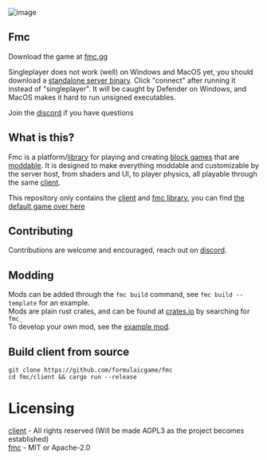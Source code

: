 ![image](https://github.com/user-attachments/assets/a70f8ff8-5514-4f6b-b178-871700932123)

## Fmc 
Download the game at [fmc.gg](https://fmc.gg)  

Singleplayer does not work (well) on Windows and MacOS yet, you should download a [standalone server binary](https://github.com/awowogei/FMC_173/releases/tag/nightly).
Click "connect" after running it instead of "singleplayer".
It will be caught by Defender on Windows, and MacOS makes it hard to run unsigned executables.  

Join the [discord](https://discord.gg/VMgFmdsQ6m) if you have questions

## What is this?
Fmc is a platform/[library](https://github.com/formulaicgame/fmc/tree/master/fmc) for playing and
creating [block games](https://github.com/awowogei/FMC_173) that are
[moddable](https://github.com/formulaicgame/fmc/tree/master/examples/server_mod). 
It is designed to make everything moddable and customizable by the server host, from shaders and UI,
to player physics, all playable through the same
[client](https://github.com/formulaicgame/fmc/tree/master/client).

This repository only contains the [client](https://github.com/formulaicgame/fmc/tree/master/client) and
[fmc library](https://github.com/formulaicgame/fmc/tree/master/fmc), you can find [the default
game over here](https://github.com/awowogei/FMC_173)

## Contributing
Contributions are welcome and encouraged, reach out on [discord](https://discord.gg/VMgFmdsQ6m). 

## Modding

Mods can be added through the `fmc build` command, see `fmc build --template` for an example.  
Mods are plain rust crates, and can be found at [crates.io](https://crates.io/search?q=fmc_) by searching for `fmc_`  
To develop your own mod, see the [example mod](examples/server_mod).

## Build client from source
```
git clone https://github.com/formulaicgame/fmc
cd fmc/client && cargo run --release
```

# Licensing
[client](./client/) - All rights reserved (Will be made AGPL3 as the project becomes established)  
[fmc](./fmc/)    - MIT or Apache-2.0
